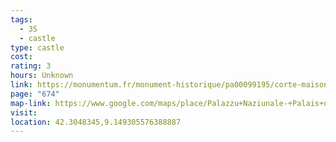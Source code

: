 ```yaml
---
tags:
  - 3S
  - castle
type: castle
cost: 
rating: 3
hours: Unknown
link: https://monumentum.fr/monument-historique/pa00099195/corte-maison-dite-palais-national
page: "674"
map-link: https://www.google.com/maps/place/Palazzu+Naziunale-+Palais+national/@42.3049168,9.1489603,19.75z/data=!4m15!1m8!3m7!1s0x12d0ad01a4bac481:0xd12fa3efffb9a50a!2sRue+du+Palais+national,+20250+Corte,+France!3b1!8m2!3d42.3049288!4d9.1493674!16s%2Fg%2F1td0k6b_!3m5!1s0x12d0ad19f4abd869:0x7228de22b4aa0fdf!8m2!3d42.3050379!4d9.1492523!16s%2Fg%2F11rck57mst?entry=ttu&g_ep=EgoyMDI0MTAwOC4wIKXMDSoASAFQAw%3D%3D
visit: 
location: 42.3048345,9.149305576388887
---
```

